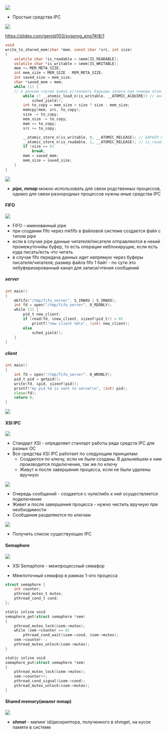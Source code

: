 
![](../_resources/Pasted%20image%2020250103232354.png)
- Простые средства IPC

![](../_resources/Pasted%20image%2020250103233336.png)

https://slides.com/gerold103/sysprog_eng7#/8/1
```C
void
write_to_shared_mem(char *mem, const char *src, int size)
{
	volatile char *is_readable = &mem[IS_READABLE];
	volatile char *is_writable = &mem[IS_WRITABLE];
	mem += MEM_META_SIZE;
	int mem_size = MEM_SIZE - MEM_META_SIZE;
	int saved_size = mem_size;
	char *saved_mem = mem;
	while (1) {
	// в данном случае важно установить барьеры записи при помощи atomic операции(нет проблем именно многопоточного конкурентного доступа, только барьеры), т.к. компилятор/процессор не знают об IPC и могут переставить инструкции 
		while (! __atomic_load_n(is_writable, __ATOMIC_ACQUIRE)) // инструкции записи в shared memory должны быть выполнены строго после установки is_writable в 1 другим процессом 
			sched_yield();
		int to_copy = mem_size > size ? size : mem_size;
		memcpy(mem, src, to_copy);
		size -= to_copy;
		mem_size -= to_copy;
		mem += to_copy;
		src += to_copy;

		__atomic_store_n(is_writable, 0, __ATOMIC_RELEASE); // БАРЬЕР RELEASE НЕОБХОДИМ, ЧТОБЫ ИНСТРУКЦИИ ЗАПИСИ БАЙТ ФАЙЛА В SHARED MEMORY ГАРАТНИРОВАННО БЫЛИ ВЫПОЛНЕНЫ ДО УСТАНОВКИ IS_WRITABLE в 0, на случай, если другой процесс будет как-то ориентироваться на этот флаг. 
		__atomic_store_n(is_readable, 1, __ATOMIC_RELEASE); // is_readable должно стать 1 строго после установки is_writable в 0, иначе теоритически возможна ситуация, когда инструкция is_readable = 1 исполниться раньше, процесс прочитает данные и установит is_writable байт shared memory в 0 одновременно с пишущим процессом
		if (size == 0)
			break;
		mem = saved_mem;
		mem_size = saved_size;
	}
}
```

![](../_resources/Pasted%20image%2020250105191957.png)
- ***pipe, mmap*** можно использовать для связи родственных процессов, однако для связи разнородных процессов нужны иные средства IPC

#### FIFO
![](../_resources/Pasted%20image%2020250105192234.png)
- FIFO - именованный pipe
- при создании fifo через mkfifo в файловой системе создается файл с типом pipe
- если в случае pipe данные читателя/писателя отправляются в некий промежуточнйы буфер, то есть операции неблокирущие, если есть куда писать/есть что читать
- в случае fifo передача данных идет напрямую через буферы писателя/читателя; размер файла fifo 1 байт - по сути это небуферизированный канал для записи/чтения сообщений

##### server
```go
int main()
{
	mkfifo("/tmp/fifo_server", S_IRWXU | S_IRWXO);
	int fd = open("/tmp/fifo_server", O_RDONLY);
	while (1) {
		pid_t new_client;
		if (read(fd, &new_client, sizeof(pid_t)) > 0)
			printf("new client %d\n", (int) new_client);
		else
			sched_yield();
	}
}
```

##### client
```go
int main()
{
	int fd = open("/tmp/fifo_server", O_WRONLY);
	pid_t pid = getpid();
	write(fd, &pid, sizeof(pid));
	printf("my pid %d is sent to server\n", (int) pid);
	close(fd);
	return 0;
}
```

![](../_resources/Pasted%20image%2020250105192901.png)

#### XSI IPC

![](../_resources/Pasted%20image%2020250105192926.png)
- Стандарт XSI - определяет станларт работы ряда средств IPC для разных ОС
- Все средства XSI IPC работает по следующим принципам:
	- Создаются по ключу, если не были созданы. В дальнейшем к ним производится подключение, так же по ключу
	- Живут и после завершения процесса, если не были удалены вручную 


![](../_resources/Pasted%20image%2020250105193108.png)
- Очередь сообщений - создается с нуля/либо к ней осуществляется подключение
- Живет и после завершения процесса - нужно чистить вручную при необходимости
- Сообщения разделяются по ключам


![](../_resources/Pasted%20image%2020250105195833.png)
- Получить список существующих IPC


#### Semaphore
![](../_resources/Pasted%20image%2020250105195912.png)
- XSI Semaphore - межпроцессный семафор

- Межпоточный семафор в рамках 1-ого процесса
```go
struct semaphore {
	int counter;
	pthread_mutex_t mutex;
	pthread_cond_t cond;
};

static inline void
semaphore_get(struct semaphore *sem)
{
	pthread_mutex_lock(&sem->mutex);
	while (sem->counter == 0)
		pthread_cond_wait(&sem->cond, &sem->mutex);
	sem->counter--;
	pthread_mutex_unlock(&sem->mutex);
}

static inline void
semaphore_put(struct semaphore *sem)
{
	pthread_mutex_lock(&sem->mutex);
	sem->counter++;
	pthread_cond_signal(&sem->cond);
	pthread_mutex_unlock(&sem->mutex);
}
```


#### Shared memory(аналог mmap)
![](../_resources/Pasted%20image%2020250106093654.png)
- ***shmat*** - мапинг id/дескриптора, полученного в shmget, на кусок памяти в системе